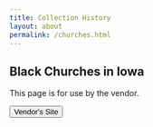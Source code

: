 ```yaml
---
title: Collection History
layout: about
permalink: /churches.html
---
```

## Black Churches in Iowa

This page is for use by the vendor.

  <a href="#" >
      <button type="button" class="btn btn-info" onclick="window.open ('https://www.lib.iastate.edu/')">Vendor's Site</button>
   </a>  